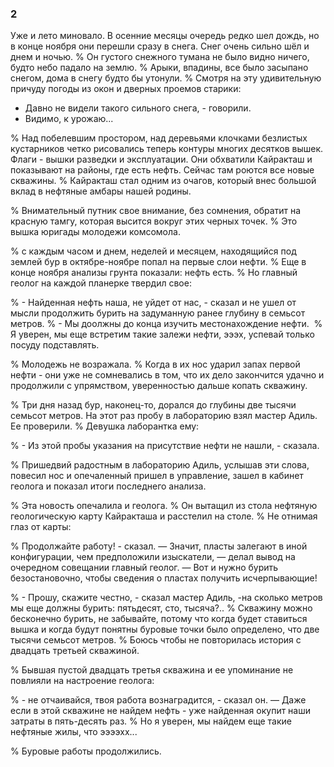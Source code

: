 ### 2

Уже и лето миновало.
В осенние месяцы очередь редко шел дождь, но в конце ноября они перешли сразу в снега.
Снег очень сильно шёл и днем и ночью.
% Он густого снежного тумана не было видно ничего, будто небо падало на землю.
% Арыки, впадины, все было засыпано снегом, дома в снегу будто бы утонули.
% Смотря на эту удивительную причуду погоды из окон и дверных проемов старики:

- Давно не видели такого сильного снега, - говорили.
- Видимо, к урожаю...

% Над побелевшим простором, над деревьями клочками безлистых кустарников четко рисовались теперь контуры многих десятков вышек.
Флаги - вышки разведки и эксплуатации.
Они обхватили Кайракташ и показывают на районы, где есть нефть.
Сейчас там роются все новые скважины.
% Кайракташ стал одним из очагов, который внес большой вклад в нефтяные амбары нашей родины.

% Внимательный путник свое внимание, без сомнения, обратит на красную тамгу, которая высится вокруг этих черных точек.
% Это вышка юригады молодежи комсомола.

% с каждым часом и днем, неделей и месяцем, находящийся под землей бур в октябре-ноябре попал на первые слои нефти.
% Еще в конце ноября анализы грунта показали: нефть есть.
% Но главный геолог на каждой планерке твердил свое:

% - Найденная нефть наша, не уйдет от нас, - сказал и не ушел от мысли продолжить бурить на задуманную ранее глубину в семьсот метров.
% - Мы доолжны до конца изучить местонахождение нефти. 
% Я уверен, мы еще встретим такие залежи нефти, эээх, успевай только посуду подставлять.

% Молодежь не возражала.
% Когда в их нос ударил запах первой нефти - они уже не сомневались в том, что их дело закончится удачно и продолжили с упрямством, уверенностью дальше копать скважину.

% Три дня назад бур, наконец-то, дорался до глубины две тысячи семьсот метров.
На этот раз пробу в лабораторию взял мастер Адиль.
Ее проверили.
% Девушка лаборантка ему:

% - Из этой пробы указания на присутствие нефти не нашли, - сказала.

% Пришедвий радостным в лабораторию Адиль, услышав эти слова, повесил нос и опечаленный пришел в управление, зашел в кабинет геолога и показал итоги последнего анализа.

% Эта новость опечалила и геолога.
% Он вытащил из стола нефтяную геологическую карту Кайракташа и расстелил на столе.
% Не отнимая глаз от карты:

% Продолжайте работу! - сказал.
— Значит, пласты залегают в иной конфигурации, чем предположили изыскатели, — делал вывод на очередном совещании главный геолог.
— Вот и нужно бурить безостановочно, чтобы сведения о пластах получить исчерпывающие!

% - Прошу, скажите честно, - сказал мастер Адиль, -на сколько метров мы еще должны бурить: пятьдесят, сто, тысяча?..
% Скважину можно бесконечно бурить, не забывайте, потому что когда будет ставиться вышка и когда будут понятны буровые точки было определено, что две тысячи семьсот метров.
% Боюсь чтобы не повторилась история с двадцать третьей скважиной.

% Бывшая пустой двадцать третья скважина и ее упоминание не повлияли на настроение геолога:

% - не отчаивайся, твоя работа вознаградится, - сказал он.
— Даже если в этой скважине не найдем нефть - уже найденная окупит наши затраты в пять-десять раз.
% Но я уверен, мы найдем еще такие нефтяные жилы, что ээээхх...

% Буровые работы продолжились.
